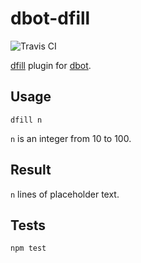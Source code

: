# dbot-dfill

![Travis CI](https://travis-ci.org/dddware/dbot-dfill.svg)

[dfill](http://dfill.cc) plugin for [dbot](https://github.com/dddware/dbot).

## Usage

```irc
dfill n
```

`n` is an integer from 10 to 100.

## Result

`n` lines of placeholder text.

## Tests

```shell
npm test
```